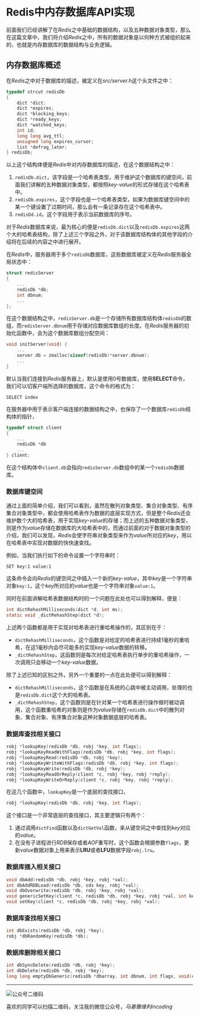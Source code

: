 # Redis中内存数据库API实现

前面我们已经讲解了在*Redis*之中基础的数据结构，以及五种数据对象类型，那么在这篇文章中，我们将介绍*Redis*之中，所有的数据对象是以何种方式被组织起来的，也就是内存数据库的数据结构与业务逻辑。

## 内存数据库概述

在*Redis*之中对于数据库的描述，被定义在*src/server.h*这个头文件之中：

```c
typedef strcut redisDb
{
    dict *dict;
    dict *expires;
    dict *blocking_keys;
    dict *ready_keys;
    dict *watched_keys;
    int id;
    long long avg_ttl;
    unsigned long expires_cursor;
    list *defrag_later;
} redisDb;
```

以上这个结构体便是*Redis*中对内存数据库的描述，在这个数据结构之中：

1. `redisDb.dict`，该字段是一个哈希表类型，用于维护这个数据库的键空间，前面我们讲解的五种数据对象类型，都按照*key-value*的形式存储在这个哈希表中。
2. `redisDb.expires`，这个字段也是一个哈希表类型，如果为数据库键空间中的某一个键设置了过期时间，那么会有一条记录存在这个哈希表中。
3. `redisDd.id`，这个字段用于表示当前数据库的序号。

对于*Redis*数据库来说，最为核心的便是`redisDb.dict`以及`redisDb.expires`这两个大的哈希表结构，除了上述三个字段之外，对于该数据库结构体的其他字段的介绍将在后续的内容之中进行展开。

在*Redis*中，服务器用于多个`redisDb`数据库，这些数据库被定义在*Redis*服务器全局状态中：

```c
struct redisServer
{
    ...
    redisDb *db;
    int dbnum;
    ...
};
```

在这个数据结构之中，`redisServer.db`是一个存储所有数据库结构体`redisDb`的数组，而`redisServer.dbnum`用于存储对应数据库数组的长度。在*Redis*服务器的初始化函数中，会为这个数据库数组分配空间：

```c
void initServer(void) {
    ...
    server.db = zmalloc(sizeof(redisDb)*server.dbnum);
    ...
}
```

默认当我们连接到*Redis*服务器上，默认是使用0号数据库，使用**SELECT**命令，我们可以切客户端所选择的数据库，这个命令的格式为：

`SELECT index`

在服务器中用于表示客户端连接的数据结构之中，也保存了一个数据库`redisDb`结构体的指针，

```c
typedef struct client
{
    ...
    redisDb *db
    ...
} client;
```

在这个结构体中`client.db`会指向`redisServer.db`数组中的某一个`redisDb`数据库。

### 数据库键空间

通过上面的简单介绍，我们可以看到，虽然在散列对象类型、集合对象类型、有序集合对象类型中，都会使用哈希表作为数据的底层实现方式，但是整个*Redis*还会维护数个大的哈希表，用于实现*key-value*的存储；而上述的五种数据对象类型，则是作为*value*存储在数据库的大哈希表中的，而通过前面的对于数据对象类型的介绍，我们可以发现，*Redis*会使字符串对象类型来作为*value*所对应的*key*，用以在哈希表中实现对数据的快快速查找。

例如，当我们执行如下的命令设置一个字符串时：

    SET key:1 value:1

这条命令会向*Redis*的键空间之中插入一个新的*key-value*，其中*key*是一个字符串对象`key:1`，这个*key*所对应的*value*也是一个字符串对象`value:1`。

同时在前面讲解哈希表数据结构时的一个问题在此处也可以得到解释，便是：

```c
int dictRehashMilliseconds(dict *d, int ms);
static void _dictRehashStep(dict *d);
```

上述两个函数都是用于实现对哈希表进行重哈希操作的，其区别在于：

- `dictRehashMilliseconds`，这个函数是对给定的哈希表进行持续1毫秒的重哈希，在这1毫秒内会尽可能多的实现*key-value*数据的转移。
- `_dictRehashStep`，这函数则是每次对给定哈希表执行单步的重哈希操作，一次调用只会移动一个*key-value*数据。

除了上述已知的区别之外，另外一个重要的一点在此处便可以得到解释：

- `dictRehashMilliseconds`，这个函数是在系统的心跳中被主动调用，处理的也是`redisDb.dict`这个大的哈希表。
- `_dictRehashStep`，这个函数则是在针对某一个哈希表进行操作做时被动调用，这个函数重哈希的对象则是作为*value*存储在`redisDb.dict`中的散列对象、集合对象、有序集合对象这种对象数据底层的哈希表。


### 数据库查找相关接口

```c
robj *lookupKey(redisDb *db, robj *key, int flags);
robj *lookupKeyReadWithFlags(redisDb *db, robj *key, int flags);
robj *lookupKeyRead(redisDb *db, robj *key);
robj *lookupKeyWriteWithFlags(redisDb *db, robj *key, int flags);
robj *lookupKeyWrite(redisDb *db, robj *key);
robj *lookupKeyReadOrReply(client *c, robj *key, robj *reply);
robj *lookupKeyWriteOrReply(client *c, robj *key, robj *reply);
```

在这几个函数中，`lookupKey`是一个底层的查找接口，

```c
robj *lookupKey(redisDb *db, robj *key, int flags);
```

这个接口是一个非常底层的查找接口，其主要逻辑只有两个：

1. 通过调用`dictFind`函数以及`dictGetVal`函数，来从键空间之中查找到*key*对应的*value*。
2. 在没有子进程进行*RDB*保存或者*AOF*重写时，这个函数会根据参数`flags`，更新*value*数据对象上用来表示**LRU**或者**LFU**数据字段`robj.lru`。

### 数据库插入相关接口

```c
void dbAdd(redisDb *db, robj *key, robj *val);
int dbAddRDBLoad(redisDb *db, sds key, robj *val);
void dbOverwrite(redisDb *db, robj *key, robj *val);
void genericSetKey(client *c, redisDb *db, robj *key, robj *val, int keepttl, int signal);
void setKey(client *c, redisDb *db, robj *key, robj *val);
```

### 数据库查找相关接口

```c
int dbExists(redisDb *db, robj *key);
robj *dbRandomKey(redisDb *db);
```

### 数据库删除相关接口

```c
int dbSyncDelete(redisDb *db, robj *key);
int dbDelete(redisDb *db, robj *key);
long long emptyDbGeneric(redisDb *dbarray, int dbnum, int flags, void(callback)(void*));
```



****

![公众号二维码](https://machiavelli-1301806039.cos.ap-beijing.myqcloud.com/qrcode_for_gh_836beef2355a_344.jpg)

喜欢的同学可以扫描二维码，关注我的微信公众号，*马基雅维利incoding*

